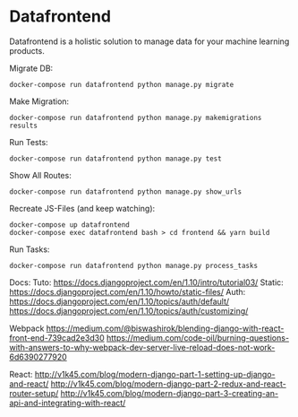 # Datafrontend

Datafrontend is a holistic solution to manage data for your machine learning products.


Migrate DB:

    docker-compose run datafrontend python manage.py migrate

Make Migration:

    docker-compose run datafrontend python manage.py makemigrations results

Run Tests:

    docker-compose run datafrontend python manage.py test

Show All Routes:

    docker-compose run datafrontend python manage.py show_urls

Recreate JS-Files (and keep watching):

    docker-compose up datafrontend
    docker-compose exec datafrontend bash > cd frontend && yarn build

Run Tasks:

    docker-compose run datafrontend python manage.py process_tasks



Docs:
Tuto: https://docs.djangoproject.com/en/1.10/intro/tutorial03/
Static: https://docs.djangoproject.com/en/1.10/howto/static-files/
Auth: https://docs.djangoproject.com/en/1.10/topics/auth/default/
https://docs.djangoproject.com/en/1.10/topics/auth/customizing/

Webpack
https://medium.com/@biswashirok/blending-django-with-react-front-end-739cad2e3d30
https://medium.com/code-oil/burning-questions-with-answers-to-why-webpack-dev-server-live-reload-does-not-work-6d6390277920

React:
http://v1k45.com/blog/modern-django-part-1-setting-up-django-and-react/
http://v1k45.com/blog/modern-django-part-2-redux-and-react-router-setup/
http://v1k45.com/blog/modern-django-part-3-creating-an-api-and-integrating-with-react/